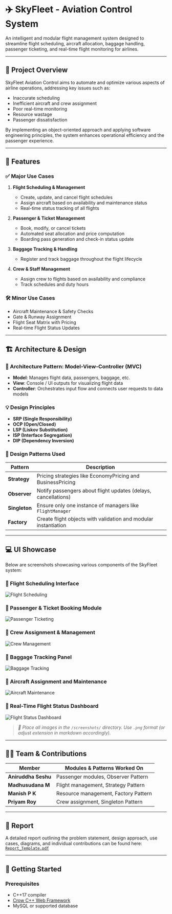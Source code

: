 # ✈️ SkyFleet - Aviation Control System

An intelligent and modular flight management system designed to streamline flight scheduling, aircraft allocation, baggage handling, passenger ticketing, and real-time flight monitoring for airlines.

---

## 🚀 Project Overview

SkyFleet Aviation Control aims to automate and optimize various aspects of airline operations, addressing key issues such as:

- Inaccurate scheduling  
- Inefficient aircraft and crew assignment  
- Poor real-time monitoring  
- Resource wastage  
- Passenger dissatisfaction  

By implementing an object-oriented approach and applying software engineering principles, the system enhances operational efficiency and the passenger experience.

---

## 🧩 Features

### ✅ Major Use Cases

1. **Flight Scheduling & Management**
   - Create, update, and cancel flight schedules
   - Assign aircraft based on availability and maintenance status
   - Real-time status tracking of all flights

2. **Passenger & Ticket Management**
   - Book, modify, or cancel tickets
   - Automated seat allocation and price computation
   - Boarding pass generation and check-in status update

3. **Baggage Tracking & Handling**
   - Register and track baggage throughout the flight lifecycle

4. **Crew & Staff Management**
   - Assign crew to flights based on availability and compliance
   - Track schedules and duty hours

### 🛠 Minor Use Cases

- Aircraft Maintenance & Safety Checks  
- Gate & Runway Assignment  
- Flight Seat Matrix with Pricing  
- Real-time Flight Status Updates  

---

## 🏗️ Architecture & Design

### 🔁 Architecture Pattern: **Model-View-Controller (MVC)**

- **Model**: Manages flight data, passengers, baggage, etc.
- **View**: Console / UI outputs for visualizing flight data
- **Controller**: Orchestrates input flow and connects user requests to data models

### 💡 Design Principles

- **SRP (Single Responsibility)**  
- **OCP (Open/Closed)**  
- **LSP (Liskov Substitution)**  
- **ISP (Interface Segregation)**  
- **DIP (Dependency Inversion)**  

### 🎯 Design Patterns Used

| Pattern     | Description |
|-------------|-------------|
| **Strategy**  | Pricing strategies like EconomyPricing and BusinessPricing |
| **Observer**  | Notify passengers about flight updates (delays, cancellations) |
| **Singleton** | Ensure only one instance of managers like `FlightManager` |
| **Factory**   | Create flight objects with validation and modular instantiation |

---

## 💻 UI Showcase

Below are screenshots showcasing various components of the SkyFleet system:

### 🔹 Flight Scheduling Interface
![Flight Scheduling](./front-end/screenshots/1.png)

### 🔹 Passenger & Ticket Booking Module
![Passenger Ticketing](./front-end/screenshots/2.png)

### 🔹 Crew Assignment & Management
![Crew Management](./front-end/screenshots/3.png)

### 🔹 Baggage Tracking Panel
![Baggage Tracking](./front-end/screenshots/4.png)

### 🔹 Aircraft Assignment and Maintenance
![Aircraft Maintenance](./front-end/screenshots/5.png)

### 🔹 Real-Time Flight Status Dashboard
![Flight Status Dashboard](./front-end/screenshots/6.png)

> _📂 Place all images in the `/screenshots/` directory. Use `.png` format (or adjust extension in markdown accordingly)._

---

## 👨‍💻 Team & Contributions

| Member            | Modules & Patterns Worked On                  |
|-------------------|-----------------------------------------------|
| **Aniruddha Seshu**  | Passenger modules, Observer Pattern          |
| **Madhusudana M**    | Flight management, Strategy Pattern          |
| **Manish P K**        | Resource management, Factory Pattern         |
| **Priyam Roy**       | Crew assignment, Singleton Pattern           |

---

## 📎 Report

A detailed report outlining the problem statement, design approach, use cases, diagrams, and individual contributions can be found here: [`Report_Template.pdf`](./Report_Template.pdf)

---

## 📍 Getting Started

### Prerequisites

- C++17 compiler  
- [Crow C++ Web Framework](https://github.com/CrowCpp/Crow)  
- MySQL or supported database  


